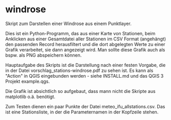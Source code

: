 # windrose
Skript zum Darstellen einer Windrose aus einem Punktlayer.

Dies ist ein Python-Programm, das aus einer Karte von Stationen, beim Anklicken 
aus einer Gesamtdatei aller Stationen im CSV Format (angehängt) den passenden 
Record herausfiltert und die dort abgelegten Werte zu einer Grafik verarbeitet, 
sie dann angezeigt wird. Man sollte diese Grafik auch als bspw. als PNG 
abspeichern können.

Hauptaufgabe des Skripts ist die Darstellung nach einer festen Vorgabe, die in 
der Datei vorschlag_stations-windrose.pdf zu sehen ist. Es kann als "Action" in 
QGIS eingebunden werden - siehe INSTALL.md und das QGIS 3 Projekt example.qgs.

Die Grafik ist absichtlich so aufgebaut, dass mann nicht die Skripte aus 
matplotlib o.ä. benötigt.

Zum Testen dienen ein paar Punkte der Datei meteo_ifu_allstations.csv. 
Das ist eine Stationsliste, in der die Parameternamen in der Kopfzeile stehen.
